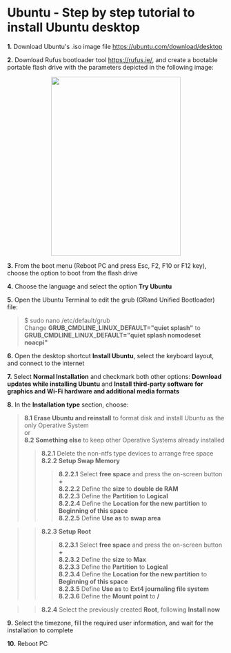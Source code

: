 # Ubuntu - Step by step tutorial to install Ubuntu desktop

**1.** Download Ubuntu's .iso image file https://ubuntu.com/download/desktop

**2.** Download Rufus bootloader tool https://rufus.ie/, and create a bootable portable flash drive with the parameters depicted in the following image:

<p align="center">
  <img width="300" height="415" src="https://user-images.githubusercontent.com/79323290/115305210-e7ec8500-a15d-11eb-8d0b-4d48e8f17c24.png">
</p>

**3.** From the boot menu (Reboot PC and press Esc, F2, F10 or F12 key), choose the option to boot from the flash drive

**4.** Choose the language and select the option **Try Ubuntu**

**5.** Open the Ubuntu Terminal to edit the grub (GRand Unified Bootloader) file:  
>$ sudo nano /etc/default/grub  
>Change **GRUB_CMDLINE_LINUX_DEFAULT="quiet splash"** to **GRUB_CMDLINE_LINUX_DEFAULT="quiet splash nomodeset noacpi"**

**6.** Open the desktop shortcut **Install Ubuntu**, select the keyboard layout, and connect to the internet  

**7.** Select **Normal Installation** and checkmark both other options: **Download updates while installing Ubuntu** and **Install third-party software for graphics and Wi-Fi hardware and additional media formats**  

**8.** In the **Installation type** section, choose:  
>**8.1** **Erase Ubuntu and reinstall** to format disk and install Ubuntu as the only Operative System  
or  
>**8.2** **Something else** to keep other Operative Systems already installed  
>>**8.2.1** Delete the non-ntfs type devices to arrange free space  
>>**8.2.2** **Setup Swap Memory**  
>>>**8.2.2.1** Select **free space** and press the on-screen button **+**  
>>>**8.2.2.2** Define the **size** to **double de RAM**  
>>>**8.2.2.3** Define the **Partition** to **Logical**  
>>>**8.2.2.4** Define the **Location for the new partition** to **Beginning of this space**  
>>>**8.2.2.5** Define **Use as** to **swap area**  

>>**8.2.3** **Setup Root**  
>>> **8.2.3.1** Select **free space** and press the on-screen button **+**  
>>> **8.2.3.2** Define the **size** to **Max**  
>>> **8.2.3.3** Define the **Partition** to **Logical**  
>>> **8.2.3.4** Define the **Location for the new partition** to **Beginning of this space**  
>>> **8.2.3.5** Define **Use as** to **Ext4 journaling file system**  
>>> **8.2.3.6** Define  the **Mount point** to **/**  

>>**8.2.4** Select the previously created **Root**, following **Install now**  

**9.** Select the timezone, fill the required user information, and wait for the installation to complete  

**10.** Reboot PC
